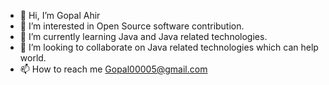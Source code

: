 - 👋 Hi, I’m Gopal Ahir
- 👀 I’m interested in Open Source software contribution.
- 🌱 I’m currently learning Java and Java related technologies.
- 💞️ I’m looking to collaborate on Java related technologies which can help world.
- 📫 How to reach me Gopal00005@gmail.com

<!---
Gopal00005/Gopal00005 is a ✨ special ✨ repository because its `README.md` (this file) appears on your GitHub profile.
You can click the Preview link to take a look at your changes.
--->
